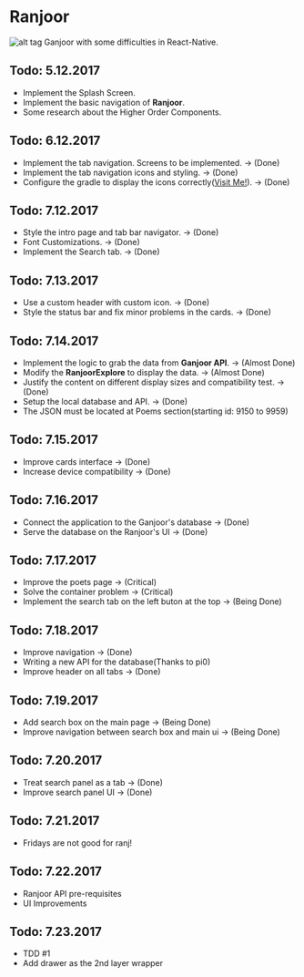 # Ranjoor
![alt tag](http://uupload.ir/files/azb_ranjoor.png)
Ganjoor with some difficulties in React-Native.

## Todo: 5.12.2017 
* Implement the Splash Screen.
* Implement the basic navigation of **Ranjoor**.
* Some research about the Higher Order Components.

## Todo: 6.12.2017
* Implement the tab navigation. Screens to be implemented. -> (Done)
* Implement the tab navigation icons and styling. -> (Done)
* Configure the gradle to display the icons correctly([Visit Me!](https://github.com/MorphLab/react-native-vector-icons#option-with-gradle-recommended)). -> (Done)

## Todo: 7.12.2017
* Style the intro page and tab bar navigator. -> (Done)
* Font Customizations. -> (Done)
* Implement the Search tab. -> (Done)

## Todo: 7.13.2017
* Use a custom header with custom icon. -> (Done)
* Style the status bar and fix minor problems in the cards. -> (Done)

## Todo: 7.14.2017
* Implement the logic to grab the data from **Ganjoor API**. -> (Almost Done)
* Modify the **RanjoorExplore** to display the data. -> (Almost Done)
* Justify the content on different display sizes and compatibility test. -> (Done)
* Setup the local database and API. -> (Done)
* The JSON must be located at Poems section(starting id: 9150 to 9959)

## Todo: 7.15.2017
* Improve cards interface -> (Done)
* Increase device compatibility -> (Done)

## Todo: 7.16.2017
* Connect the application to the Ganjoor's database -> (Done)
* Serve the database on the Ranjoor's UI -> (Done)

## Todo: 7.17.2017
* Improve the poets page -> (Critical)
* Solve the container problem -> (Critical)
* Implement the search tab on the left buton at the top -> (Being Done)

## Todo: 7.18.2017
* Improve navigation -> (Done)
* Writing a new API for the database(Thanks to pi0)
* Improve header on all tabs -> (Done)

## Todo: 7.19.2017
* Add search box on the main page -> (Being Done)
* Improve navigation between search box and main ui -> (Being Done)

## Todo: 7.20.2017
* Treat search panel as a tab -> (Done)
* Improve search panel UI -> (Done)

## Todo: 7.21.2017
* Fridays are not good for ranj!

## Todo: 7.22.2017
* Ranjoor API pre-requisites
* UI Improvements 

## Todo: 7.23.2017
* TDD #1
* Add drawer as the 2nd layer wrapper